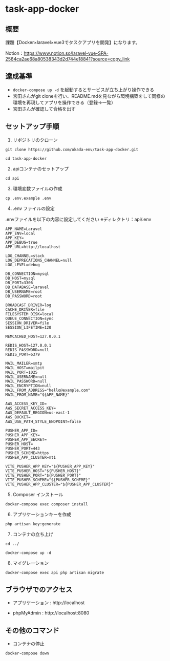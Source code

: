 # task-app-docker

## 概要
課題【Docker×laravel×vue3でタスクアプリを開発】になります。

Notion：https://www.notion.so/laravel-vue-SPA-2564ca2ae68a80538343d2d744e18841?source=copy_link

## 達成基準

- `docker-compose up -d` を起動するとサービスが立ち上がり操作できる
- 宮田さんがgit cloneを行い、README.mdを見ながら環境構築をして同様の環境を再現してアプリを操作できる（登録→一覧）
- 宮田さんが確認して合格を出す

## セットアップ手順
1. リポジトリのクローン
```
git clone https://github.com/okada-env/task-app-docker.git
```
```
cd task-app-docker
```

2. apiコンテナのセットアップ
```
cd api
```

3. 環境変数ファイルの作成
```
cp .env.example .env
```

4. .env ファイルの設定

.envファイルを以下の内容に設定してください
※ディレクトリ：api/.env

```
APP_NAME=Laravel
APP_ENV=local
APP_KEY=
APP_DEBUG=true
APP_URL=http://localhost

LOG_CHANNEL=stack
LOG_DEPRECATIONS_CHANNEL=null
LOG_LEVEL=debug

DB_CONNECTION=mysql
DB_HOST=mysql
DB_PORT=3306
DB_DATABASE=laravel
DB_USERNAME=root
DB_PASSWORD=root

BROADCAST_DRIVER=log
CACHE_DRIVER=file
FILESYSTEM_DISK=local
QUEUE_CONNECTION=sync
SESSION_DRIVER=file
SESSION_LIFETIME=120

MEMCACHED_HOST=127.0.0.1

REDIS_HOST=127.0.0.1
REDIS_PASSWORD=null
REDIS_PORT=6379

MAIL_MAILER=smtp
MAIL_HOST=mailpit
MAIL_PORT=1025
MAIL_USERNAME=null
MAIL_PASSWORD=null
MAIL_ENCRYPTION=null
MAIL_FROM_ADDRESS="hello@example.com"
MAIL_FROM_NAME="${APP_NAME}"

AWS_ACCESS_KEY_ID=
AWS_SECRET_ACCESS_KEY=
AWS_DEFAULT_REGION=us-east-1
AWS_BUCKET=
AWS_USE_PATH_STYLE_ENDPOINT=false

PUSHER_APP_ID=
PUSHER_APP_KEY=
PUSHER_APP_SECRET=
PUSHER_HOST=
PUSHER_PORT=443
PUSHER_SCHEME=https
PUSHER_APP_CLUSTER=mt1

VITE_PUSHER_APP_KEY="${PUSHER_APP_KEY}"
VITE_PUSHER_HOST="${PUSHER_HOST}"
VITE_PUSHER_PORT="${PUSHER_PORT}"
VITE_PUSHER_SCHEME="${PUSHER_SCHEME}"
VITE_PUSHER_APP_CLUSTER="${PUSHER_APP_CLUSTER}"

```

5.  Composer インストール
```
docker-compose exec composer install
```

6.  アプリケーションキーを作成
```
php artisan key:generate
```

7. コンテナの立ち上げ
```
cd ../
```

```
docker-compose up -d
```

8. マイグレーション
```
docker-compose exec api php artisan migrate
```

## ブラウザでのアクセス
- アプリケーション : http://localhost

- phpMyAdmin : http://localhost:8080

## その他のコマンド
- コンテナの停止
```
docker-compose down 
```










